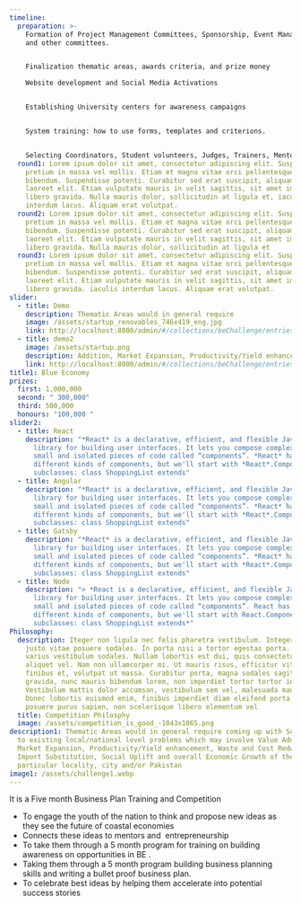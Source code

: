 ```yaml
---
timeline:
  preparation: >-
    Formation of Project Management Committees, Sponsorship, Event Management,
    and other committees.


    Finalization thematic areas, awards criteria, and prize money

    Website development and Social Media Activations


    Establishing University centers for awareness campaigns


    System training: how to use forms, templates and criterions.


    Selecting Coordinators, Student volunteers, Judges, Trainers, Mentors, Graders and Domain Experts
  round1: Lorem ipsum dolor sit amet, consectetur adipiscing elit. Suspendisse
    pretium in massa vel mollis. Etiam et magna vitae orci pellentesque
    bibendum. Suspendisse potenti. Curabitur sed erat suscipit, aliquam est in,
    laoreet elit. Etiam vulputate mauris in velit sagittis, sit amet imperdiet
    libero gravida. Nulla mauris dolor, sollicitudin at ligula et, iaculis
    interdum lacus. Aliquam erat volutpat.
  round2: Lorem ipsum dolor sit amet, consectetur adipiscing elit. Suspendisse
    pretium in massa vel mollis. Etiam et magna vitae orci pellentesque
    bibendum. Suspendisse potenti. Curabitur sed erat suscipit, aliquam est in,
    laoreet elit. Etiam vulputate mauris in velit sagittis, sit amet imperdiet
    libero gravida. Nulla mauris dolor, sollicitudin at ligula et
  round3: Lorem ipsum dolor sit amet, consectetur adipiscing elit. Suspendisse
    pretium in massa vel mollis. Etiam et magna vitae orci pellentesque
    bibendum. Suspendisse potenti. Curabitur sed erat suscipit, aliquam est in,
    laoreet elit. Etiam vulputate mauris in velit sagittis, sit amet imperdiet
    libero gravida. iaculis interdum lacus. Aliquam erat volutpat.
slider:
  - title: Demo
    description: Thematic Areas would in general require
    image: /assets/startup_renovables_746x419_eng.jpg
    link: http://localhost:8000/admin/#/collections/beChallenge/entries/beChallenges
  - title: demo2
    image: /assets/startup.png
    description: Addition, Market Expansion, Productivity/Yield enhancement,
    link: http://localhost:8000/admin/#/collections/beChallenge/entries/beChallenges
title1: Blue Economy
prizes:
  first: 1,000,000
  second: " 300,000"
  third: 500,000
  honours: "100,000 "
slider2:
  - title: React
    description: "*React* is a declarative, efficient, and flexible JavaScript
      library for building user interfaces. It lets you compose complex UIs from
      small and isolated pieces of code called “components”. *React* has a few
      different kinds of components, but we'll start with *React*.Component
      subclasses: class ShoppingList extends"
  - title: Angular
    description: "*React* is a declarative, efficient, and flexible JavaScript
      library for building user interfaces. It lets you compose complex UIs from
      small and isolated pieces of code called “components”. *React* has a few
      different kinds of components, but we'll start with *React*.Component
      subclasses: class ShoppingList extends"
  - title: Gatsby
    description: "*React* is a declarative, efficient, and flexible JavaScript
      library for building user interfaces. It lets you compose complex UIs from
      small and isolated pieces of code called “components”. *React* has a few
      different kinds of components, but we'll start with *React*.Component
      subclasses: class ShoppingList extends"
  - title: Node
    description: "> *React is a declarative, efficient, and flexible JavaScript
      library for building user interfaces. It lets you compose complex UIs from
      small and isolated pieces of code called “components”. React has a few
      different kinds of components, but we'll start with React.Component
      subclasses: class ShoppingList extends*"
Philosophy:
  description: Iteger non ligula nec felis pharetra vestibulum. Integer elementum
    justo vitae posuere sodales. In porta nisi a tortor egestas porta. Aenean
    varius vestibulum sodales. Nullam lobortis est dui, quis consectetur diam
    aliquet vel. Nam non ullamcorper mi. Ut mauris risus, efficitur vitae
    finibus et, volutpat ut massa. Curabitur porta, magna sodales sagittis
    gravida, nunc mauris bibendum lorem, non imperdiet tortor tortor id justo.
    Vestibulum mattis dolor accumsan, vestibulum sem vel, malesuada mauris.
    Donec lobortis euismod enim, finibus imperdiet diam eleifend porta. Sed
    posuere purus sapien, non scelerisque libero elementum vel
  title: Competition Philosphy
  image: /assets/competition_is_good_-1043x1065.png
description1: Thematic Areas would in general require coming up with Solutions
  to existing local/national level problems which may involve Value Addition,
  Market Expansion, Productivity/Yield enhancement, Waste and Cost Reduction,
  Import Substitution, Social Uplift and overall Economic Growth of their
  particular locality, city and/or Pakistan
image1: /assets/challenge1.webp
---
```

  It is a Five month Business Plan Training and Competition

* To engage the youth of the nation to think and propose new ideas as they see the future of coastal economies
* Connects these ideas to mentors and  entrepreneurship
* To take them through a 5 month program for training on building awareness on opportunities in BE .
* Taking them through a 5 month program building business planning skills and writing a bullet proof business plan.
* To celebrate best ideas by helping them accelerate into potential success stories